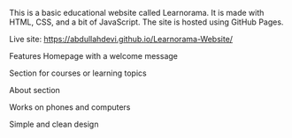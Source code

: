This is a basic educational website called Learnorama. It is made with HTML, CSS, and a bit of JavaScript. The site is hosted using GitHub Pages.

Live site: https://abdullahdevi.github.io/Learnorama-Website/

Features
Homepage with a welcome message

Section for courses or learning topics

About section

Works on phones and computers

Simple and clean design

